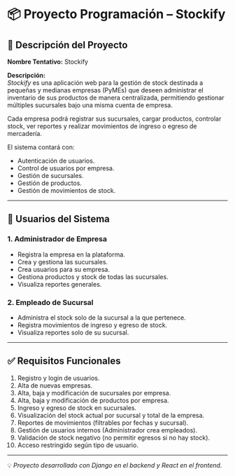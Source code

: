 # 📦 Proyecto Programación – Stockify

## 📄 Descripción del Proyecto

**Nombre Tentativo:** Stockify

**Descripción:**  
*Stockify* es una aplicación web para la gestión de stock destinada a pequeñas y medianas empresas (PyMEs) que deseen administrar el inventario de sus productos de manera centralizada, permitiendo gestionar múltiples sucursales bajo una misma cuenta de empresa.

Cada empresa podrá registrar sus sucursales, cargar productos, controlar stock, ver reportes y realizar movimientos de ingreso o egreso de mercadería.

El sistema contará con:
- Autenticación de usuarios.
- Control de usuarios por empresa.
- Gestión de sucursales.
- Gestión de productos.
- Gestión de movimientos de stock.

---

## 👥 Usuarios del Sistema

### 1. Administrador de Empresa
- Registra la empresa en la plataforma.
- Crea y gestiona las sucursales.
- Crea usuarios para su empresa.
- Gestiona productos y stock de todas las sucursales.
- Visualiza reportes generales.

### 2. Empleado de Sucursal
- Administra el stock solo de la sucursal a la que pertenece.
- Registra movimientos de ingreso y egreso de stock.
- Visualiza reportes solo de su sucursal.

---

## ✅ Requisitos Funcionales

1. Registro y login de usuarios.
2. Alta de nuevas empresas.
3. Alta, baja y modificación de sucursales por empresa.
4. Alta, baja y modificación de productos por empresa.
5. Ingreso y egreso de stock en sucursales.
6. Visualización del stock actual por sucursal y total de la empresa.
7. Reportes de movimientos (filtrables por fechas y sucursal).
8. Gestión de usuarios internos (Administrador crea empleados).
9. Validación de stock negativo (no permitir egresos si no hay stock).
10. Acceso restringido según tipo de usuario.

---

💡 *Proyecto desarrollado con Django en el backend y React en el frontend.*
